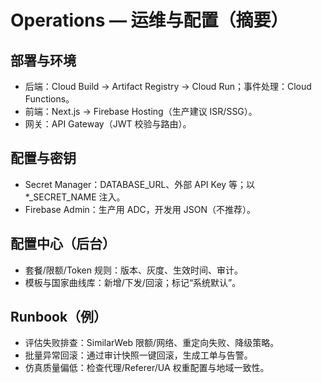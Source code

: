# Operations — 运维与配置（摘要）

## 部署与环境
- 后端：Cloud Build → Artifact Registry → Cloud Run；事件处理：Cloud Functions。
- 前端：Next.js → Firebase Hosting（生产建议 ISR/SSG）。
- 网关：API Gateway（JWT 校验与路由）。

## 配置与密钥
- Secret Manager：DATABASE_URL、外部 API Key 等；以 *_SECRET_NAME 注入。
- Firebase Admin：生产用 ADC，开发用 JSON（不推荐）。

## 配置中心（后台）
- 套餐/限额/Token 规则：版本、灰度、生效时间、审计。
- 模板与国家曲线库：新增/下发/回滚；标记“系统默认”。

## Runbook（例）
- 评估失败排查：SimilarWeb 限额/网络、重定向失败、降级策略。
- 批量异常回滚：通过审计快照一键回滚，生成工单与告警。
- 仿真质量偏低：检查代理/Referer/UA 权重配置与地域一致性。
